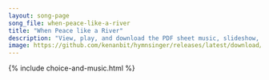 ```yaml
---
layout: song-page
song_file: when-peace-like-a-river
title: "When Peace like a River"
description: "View, play, and download the PDF sheet music, slideshow, and audio. Lyrics: When peace like a river attendeth my way, when sorrows like sea billows roll, whatever my lot, thou hast taught me to say, \"It is well, it is well wit... english christian 4part chords"
image: https://github.com/kenanbit/hymnsinger/releases/latest/download/when-peace-like-a-river-trad.png
---
```


{% include choice-and-music.html %}